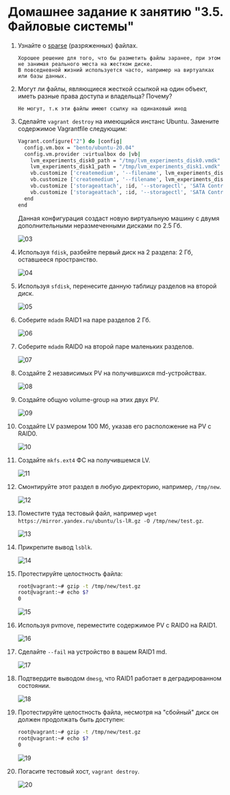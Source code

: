 # Домашнее задание к занятию "3.5. Файловые системы"

1. Узнайте о [sparse](https://ru.wikipedia.org/wiki/%D0%A0%D0%B0%D0%B7%D1%80%D0%B5%D0%B6%D1%91%D0%BD%D0%BD%D1%8B%D0%B9_%D1%84%D0%B0%D0%B9%D0%BB) (разряженных) файлах.

   ```commandline
   Хорошее решение для того, что бы разметить файлы заранее, при этом не занимая реального места на жестком диске.
   В повседневной жизний используется часто, например на виртуалках или базы данных.
   ```

2. Могут ли файлы, являющиеся жесткой ссылкой на один объект, иметь разные права доступа и владельца? Почему?

   ```commandline
   Не могут, т.к эти файлы имеют ссылку на одинаковый инод   
   ```

3. Сделайте `vagrant destroy` на имеющийся инстанс Ubuntu. Замените содержимое Vagrantfile следующим:

    ```bash
    Vagrant.configure("2") do |config|
      config.vm.box = "bento/ubuntu-20.04"
      config.vm.provider :virtualbox do |vb|
        lvm_experiments_disk0_path = "/tmp/lvm_experiments_disk0.vmdk"
        lvm_experiments_disk1_path = "/tmp/lvm_experiments_disk1.vmdk"
        vb.customize ['createmedium', '--filename', lvm_experiments_disk0_path, '--size', 2560]
        vb.customize ['createmedium', '--filename', lvm_experiments_disk1_path, '--size', 2560]
        vb.customize ['storageattach', :id, '--storagectl', 'SATA Controller', '--port', 1, '--device', 0, '--type', 'hdd', '--medium', lvm_experiments_disk0_path]
        vb.customize ['storageattach', :id, '--storagectl', 'SATA Controller', '--port', 2, '--device', 0, '--type', 'hdd', '--medium', lvm_experiments_disk1_path]
      end
    end
    ```

    Данная конфигурация создаст новую виртуальную машину с двумя дополнительными неразмеченными дисками по 2.5 Гб.

    ![03](https://github.com/NotClove/netology.devops/blob/master/03-sysadmin-05-fs/pics/03.jpg?raw=true)

5. Используя `fdisk`, разбейте первый диск на 2 раздела: 2 Гб, оставшееся пространство.

    ![04](https://github.com/NotClove/netology.devops/blob/master/03-sysadmin-05-fs/pics/04.jpg?raw=true)

6. Используя `sfdisk`, перенесите данную таблицу разделов на второй диск.

    ![05](https://github.com/NotClove/netology.devops/blob/master/03-sysadmin-05-fs/pics/05.jpg?raw=true)

7. Соберите `mdadm` RAID1 на паре разделов 2 Гб.

    ![06](https://github.com/NotClove/netology.devops/blob/master/03-sysadmin-05-fs/pics/06.jpg?raw=true)

8. Соберите `mdadm` RAID0 на второй паре маленьких разделов.

    ![07](https://github.com/NotClove/netology.devops/blob/master/03-sysadmin-05-fs/pics/07.jpg?raw=true)

9. Создайте 2 независимых PV на получившихся md-устройствах.

    ![08](https://github.com/NotClove/netology.devops/blob/master/03-sysadmin-05-fs/pics/08.jpg?raw=true)

10. Создайте общую volume-group на этих двух PV.

    ![09](https://github.com/NotClove/netology.devops/blob/master/03-sysadmin-05-fs/pics/09.jpg?raw=true)

11. Создайте LV размером 100 Мб, указав его расположение на PV с RAID0.

    ![10](https://github.com/NotClove/netology.devops/blob/master/03-sysadmin-05-fs/pics/10.jpg?raw=true)

12. Создайте `mkfs.ext4` ФС на получившемся LV.

    ![11](https://github.com/NotClove/netology.devops/blob/master/03-sysadmin-05-fs/pics/11.jpg?raw=true)

13. Смонтируйте этот раздел в любую директорию, например, `/tmp/new`.

    ![12](https://github.com/NotClove/netology.devops/blob/master/03-sysadmin-05-fs/pics/12.jpg?raw=true)

14. Поместите туда тестовый файл, например `wget https://mirror.yandex.ru/ubuntu/ls-lR.gz -O /tmp/new/test.gz`.

    ![13](https://github.com/NotClove/netology.devops/blob/master/03-sysadmin-05-fs/pics/13.jpg?raw=true)

15. Прикрепите вывод `lsblk`.

    ![14](https://github.com/NotClove/netology.devops/blob/master/03-sysadmin-05-fs/pics/14.jpg?raw=true)

16. Протестируйте целостность файла:

     ```bash
     root@vagrant:~# gzip -t /tmp/new/test.gz
     root@vagrant:~# echo $?
     0
     ```

    ![15](https://github.com/NotClove/netology.devops/blob/master/03-sysadmin-05-fs/pics/15.jpg?raw=true)

17. Используя pvmove, переместите содержимое PV с RAID0 на RAID1.

    ![16](https://github.com/NotClove/netology.devops/blob/master/03-sysadmin-05-fs/pics/16.jpg?raw=true)

18. Сделайте `--fail` на устройство в вашем RAID1 md.

    ![17](https://github.com/NotClove/netology.devops/blob/master/03-sysadmin-05-fs/pics/17.jpg?raw=true)

19. Подтвердите выводом `dmesg`, что RAID1 работает в деградированном состоянии.

    ![18](https://github.com/NotClove/netology.devops/blob/master/03-sysadmin-05-fs/pics/18.jpg?raw=true)

20. Протестируйте целостность файла, несмотря на "сбойный" диск он должен продолжать быть доступен:

     ```bash
     root@vagrant:~# gzip -t /tmp/new/test.gz
     root@vagrant:~# echo $?
     0
     ```

    ![19](https://github.com/NotClove/netology.devops/blob/master/03-sysadmin-05-fs/pics/19.jpg?raw=true)

21. Погасите тестовый хост, `vagrant destroy`.

    ![20](https://github.com/NotClove/netology.devops/blob/master/03-sysadmin-05-fs/pics/20.jpg?raw=true)

